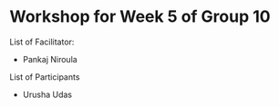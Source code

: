 # Workshop for Week 5 of Group 10

List of Facilitator:
- Pankaj Niroula
  
List of Participants
- Urusha Udas